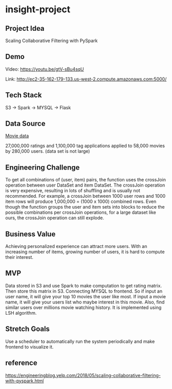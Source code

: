 # insight-project

## Project Idea
Scaling Collaborative Filtering with PySpark

## Demo
Video: https://youtu.be/gtV-sBu4sqU

Link: http://ec2-35-162-179-133.us-west-2.compute.amazonaws.com:5000/

## Tech Stack
S3 -> Spark -> MYSQL -> Flask

## Data Source
[Movie data](https://grouplens.org/datasets/movielens/)

27,000,000 ratings and 1,100,000 tag applications applied to 58,000 movies by 280,000 users.
(data set is not large)

## Engineering Challenge

To get all combinations of (user, item) pairs, the function uses the crossJoin operation between user DataSet and item DataSet. The crossJoin operation is very expensive, resulting in lots of shuffling and is usually not recommended. For example, a crossJoin between 1000 user rows and 1000 item rows will produce 1,000,000 = (1000 x 1000) combined rows. Even though the function groups the user and item sets into blocks to reduce the possible combinations per crossJoin operations, for a large dataset like ours, the crossJoin operation can still explode.

## Business Value

Achieving personalized experience can attract more users. With an increasing number of items, growing number of users, it is hard to compute their interest. 

## MVP

Data stored in S3 and use Spark to make computation to get rating matrix. Then store this matrix in S3. Connecting MYSQL to frontend. So if input an user name, it will give your top 10 movies the user like most. If input a movie name, it will give your users list who maybe interest in this movie. Also, find similar users over millions movie watching history. It is implemented using LSH algorithm.

## Stretch Goals
Use a scheduler to automatically run the system periodically and make frontend to visualize it.

## reference
https://engineeringblog.yelp.com/2018/05/scaling-collaborative-filtering-with-pyspark.html
